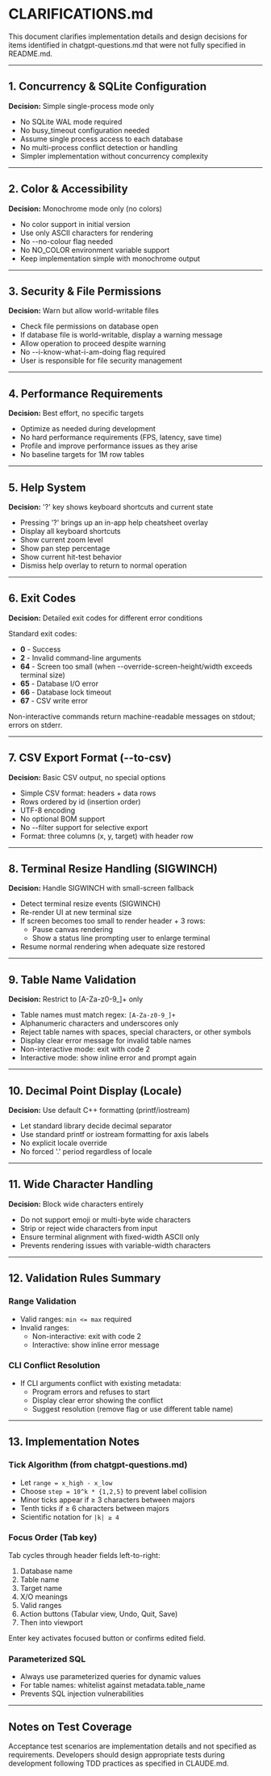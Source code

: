 # CLARIFICATIONS.md

This document clarifies implementation details and design decisions for items identified in chatgpt-questions.md that were not fully specified in README.md.

---

## 1. Concurrency & SQLite Configuration

**Decision:** Simple single-process mode only

- No SQLite WAL mode required
- No busy_timeout configuration needed
- Assume single process access to each database
- No multi-process conflict detection or handling
- Simpler implementation without concurrency complexity

---

## 2. Color & Accessibility

**Decision:** Monochrome mode only (no colors)

- No color support in initial version
- Use only ASCII characters for rendering
- No --no-colour flag needed
- No NO_COLOR environment variable support
- Keep implementation simple with monochrome output

---

## 3. Security & File Permissions

**Decision:** Warn but allow world-writable files

- Check file permissions on database open
- If database file is world-writable, display a warning message
- Allow operation to proceed despite warning
- No --i-know-what-i-am-doing flag required
- User is responsible for file security management

---

## 4. Performance Requirements

**Decision:** Best effort, no specific targets

- Optimize as needed during development
- No hard performance requirements (FPS, latency, save time)
- Profile and improve performance issues as they arise
- No baseline targets for 1M row tables

---

## 5. Help System

**Decision:** '?' key shows keyboard shortcuts and current state

- Pressing '?' brings up an in-app help cheatsheet overlay
- Display all keyboard shortcuts
- Show current zoom level
- Show pan step percentage
- Show current hit-test behavior
- Dismiss help overlay to return to normal operation

---

## 6. Exit Codes

**Decision:** Detailed exit codes for different error conditions

Standard exit codes:
- **0** - Success
- **2** - Invalid command-line arguments
- **64** - Screen too small (when --override-screen-height/width exceeds terminal size)
- **65** - Database I/O error
- **66** - Database lock timeout
- **67** - CSV write error

Non-interactive commands return machine-readable messages on stdout; errors on stderr.

---

## 7. CSV Export Format (--to-csv)

**Decision:** Basic CSV output, no special options

- Simple CSV format: headers + data rows
- Rows ordered by id (insertion order)
- UTF-8 encoding
- No optional BOM support
- No --filter support for selective export
- Format: three columns (x, y, target) with header row

---

## 8. Terminal Resize Handling (SIGWINCH)

**Decision:** Handle SIGWINCH with small-screen fallback

- Detect terminal resize events (SIGWINCH)
- Re-render UI at new terminal size
- If screen becomes too small to render header + 3 rows:
  - Pause canvas rendering
  - Show a status line prompting user to enlarge terminal
- Resume normal rendering when adequate size restored

---

## 9. Table Name Validation

**Decision:** Restrict to [A-Za-z0-9_]+ only

- Table names must match regex: `[A-Za-z0-9_]+`
- Alphanumeric characters and underscores only
- Reject table names with spaces, special characters, or other symbols
- Display clear error message for invalid table names
- Non-interactive mode: exit with code 2
- Interactive mode: show inline error and prompt again

---

## 10. Decimal Point Display (Locale)

**Decision:** Use default C++ formatting (printf/iostream)

- Let standard library decide decimal separator
- Use standard printf or iostream formatting for axis labels
- No explicit locale override
- No forced '.' period regardless of locale

---

## 11. Wide Character Handling

**Decision:** Block wide characters entirely

- Do not support emoji or multi-byte wide characters
- Strip or reject wide characters from input
- Ensure terminal alignment with fixed-width ASCII only
- Prevents rendering issues with variable-width characters

---

## 12. Validation Rules Summary

### Range Validation
- Valid ranges: `min <= max` required
- Invalid ranges:
  - Non-interactive: exit with code 2
  - Interactive: show inline error message

### CLI Conflict Resolution
- If CLI arguments conflict with existing metadata:
  - Program errors and refuses to start
  - Display clear error showing the conflict
  - Suggest resolution (remove flag or use different table name)

---

## 13. Implementation Notes

### Tick Algorithm (from chatgpt-questions.md)
- Let `range = x_high - x_low`
- Choose `step = 10^k * {1,2,5}` to prevent label collision
- Minor ticks appear if ≥ 3 characters between majors
- Tenth ticks if ≥ 6 characters between majors
- Scientific notation for `|k| ≥ 4`

### Focus Order (Tab key)
Tab cycles through header fields left-to-right:
1. Database name
2. Table name
3. Target name
4. X/O meanings
5. Valid ranges
6. Action buttons (Tabular view, Undo, Quit, Save)
7. Then into viewport

Enter key activates focused button or confirms edited field.

### Parameterized SQL
- Always use parameterized queries for dynamic values
- For table names: whitelist against metadata.table_name
- Prevents SQL injection vulnerabilities

---

## Notes on Test Coverage

Acceptance test scenarios are implementation details and not specified as requirements. Developers should design appropriate tests during development following TDD practices as specified in CLAUDE.md.
